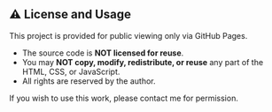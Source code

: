 ## ⚠️ License and Usage

This project is provided for public viewing only via GitHub Pages.

- The source code is **NOT licensed for reuse**.
- You may **NOT copy, modify, redistribute, or reuse** any part of the HTML, CSS, or JavaScript.
- All rights are reserved by the author.

If you wish to use this work, please contact me for permission.
